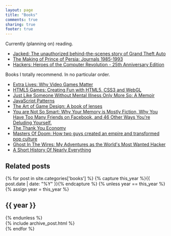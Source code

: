 ```yaml
---
layout: page
title: "Books"
comments: true
sharing: true
footer: true
---
```


Currently (planning on) reading.
<ul>
  <li>
<a href="http://www.amazon.co.uk/gp/product/0007434855/ref=as_li_ss_tl?ie=UTF8&camp=1634&creative=19450&creativeASIN=0007434855&linkCode=as2&tag=boysnot-21">Jacked: The unauthorized behind-the-scenes story of Grand Theft Auto</a><img src="http://www.assoc-amazon.co.uk/e/ir?t=boysnot-21&l=as2&o=2&a=0007434855" width="1" height="1" border="0" alt="" style="border:none !important; margin:0px !important;" />
  </li>
  <li>
<a href="http://www.amazon.co.uk/gp/product/1468093657/ref=as_li_ss_tl?ie=UTF8&camp=1634&creative=19450&creativeASIN=1468093657&linkCode=as2&tag=boysnot-21">The Making of Prince of Persia: Journals 1985-1993</a><img src="http://www.assoc-amazon.co.uk/e/ir?t=boysnot-21&l=as2&o=2&a=1468093657" width="1" height="1" border="0" alt="" style="border:none !important; margin:0px !important;" />
  </li>
  <li>
<a href="http://www.amazon.co.uk/gp/product/1449388396/ref=as_li_ss_tl?ie=UTF8&camp=1634&creative=19450&creativeASIN=1449388396&linkCode=as2&tag=boysnot-21">Hackers: Heroes of the Computer Revolution - 25th Anniversary Edition</a><img src="http://www.assoc-amazon.co.uk/e/ir?t=boysnot-21&l=as2&o=2&a=1449388396" width="1" height="1" border="0" alt="" style="border:none !important; margin:0px !important;" />
  </li>
</ul>

Books I totally recommend. In no particular order.

<ul>
  <li>
    <a href="http://www.amazon.co.uk/gp/product/0307474313/ref=as_li_tf_tl?ie=UTF8&camp=1634&creative=6738&creativeASIN=0307474313&linkCode=as2&tag=boysnot-21">Extra Lives: Why Video Games Matter</a><img src="http://www.assoc-amazon.co.uk/e/ir?t=boysnot-21&l=as2&o=2&a=0307474313" width="1" height="1" border="0" alt="" style="border:none !important; margin:0px !important;" />
  <li>
    <a href="http://www.amazon.co.uk/gp/product/1119975085/ref=as_li_tf_tl?ie=UTF8&camp=1634&creative=6738&creativeASIN=1119975085&linkCode=as2&tag=boysnot-21">HTML5 Games: Creating Fun with HTML5, CSS3 and WebGL</a><img src="http://www.assoc-amazon.co.uk/e/ir?t=boysnot-21&l=as2&o=2&a=1119975085" width="1" height="1" border="0" alt="" style="border:none !important; margin:0px !important;" />
  </li>
  <li>
    <a href="http://www.amazon.co.uk/gp/product/0385343809/ref=as_li_tf_tl?ie=UTF8&camp=1634&creative=6738&creativeASIN=0385343809&linkCode=as2&tag=boysnot-21">Just Like Someone Without Mental Illness Only More So: A Memoir</a><img src="http://www.assoc-amazon.co.uk/e/ir?t=boysnot-21&l=as2&o=2&a=0385343809" width="1" height="1" border="0" alt="" style="border:none !important; margin:0px !important;" />
  <li>
    <a href="http://www.amazon.co.uk/gp/product/0596806752/ref=as_li_tf_tl?ie=UTF8&camp=1634&creative=6738&creativeASIN=0596806752&linkCode=as2&tag=boysnot-21">JavaScript Patterns</a><img src="http://www.assoc-amazon.co.uk/e/ir?t=boysnot-21&l=as2&o=2&a=0596806752" width="1" height="1" border="0" alt="" style="border:none !important; margin:0px !important;" />
  </li>
  <li>
    <a href="http://www.amazon.co.uk/gp/product/0123694965/ref=as_li_tf_tl?ie=UTF8&camp=1634&creative=6738&creativeASIN=0123694965&linkCode=as2&tag=boysnot-21">The Art of Game Design: A book of lenses</a><img src="http://www.assoc-amazon.co.uk/e/ir?t=boysnot-21&l=as2&o=2&a=0123694965" width="1" height="1" border="0" alt="" style="border:none !important; margin:0px !important;" />
  </li>
  <li>
    <a href="http://www.amazon.co.uk/gp/product/1851689397/ref=as_li_tf_tl?ie=UTF8&camp=1634&creative=6738&creativeASIN=1851689397&linkCode=as2&tag=boysnot-21">You are Not So Smart: Why Your Memory is Mostly Fiction, Why You Have Too Many Friends on Facebook, and 46 Other Ways You're Deluding Yourself.</a><img src="http://www.assoc-amazon.co.uk/e/ir?t=boysnot-21&l=as2&o=2&a=1851689397" width="1" height="1" border="0" alt="" style="border:none !important; margin:0px !important;" />
  </li>
  <li>
    <a href="http://www.amazon.co.uk/gp/product/0061914185/ref=as_li_qf_sp_asin_tl?ie=UTF8&camp=1634&creative=6738&creativeASIN=0061914185&linkCode=as2&tag=boysnot-21">The Thank You Economy</a><img src="http://www.assoc-amazon.co.uk/e/ir?t=boysnot-21&l=as2&o=2&a=0061914185" width="1" height="1" border="0" alt="" style="border:none !important; margin:0px !important;" />
  </li>
  <li>
    <a href="http://www.amazon.co.uk/gp/product/0749924896/ref=as_li_qf_sp_asin_tl?ie=UTF8&camp=1634&creative=6738&creativeASIN=0749924896&linkCode=as2&tag=boysnot-21">Masters Of Doom: How two guys created an empire and transformed pop culture</a><img src="http://www.assoc-amazon.co.uk/e/ir?t=boysnot-21&l=as2&o=2&a=0749924896" width="1" height="1" border="0" alt="" style="border:none !important; margin:0px !important;" />
  </li>
  <li>
    <a href="http://www.amazon.co.uk/gp/product/0316212180/ref=as_li_qf_sp_asin_tl?ie=UTF8&camp=1634&creative=6738&creativeASIN=0316212180&linkCode=as2&tag=boysnot-21">Ghost In The Wires: My Adventures as the World's Most Wanted Hacker</a><img src="http://www.assoc-amazon.co.uk/e/ir?t=boysnot-21&l=as2&o=2&a=0316212180" width="1" height="1" border="0" alt="" style="border:none !important; margin:0px !important;" />
  </li>
  <li>
    <a href="http://www.amazon.co.uk/gp/product/0552997048/ref=as_li_tf_tl?ie=UTF8&camp=1634&creative=6738&creativeASIN=0552997048&linkCode=as2&tag=boysnot-21">A Short History Of Nearly Everything</a><img src="http://www.assoc-amazon.co.uk/e/ir?t=boysnot-21&l=as2&o=2&a=0552997048" width="1" height="1" border="0" alt="" style="border:none !important; margin:0px !important;" />
  </li>
</ul>

<h2>Related posts</h2>
<div id="blog-archives" class="category">
{% for post in site.categories['books'] %}
{% capture this_year %}{{ post.date | date: "%Y" }}{% endcapture %}
{% unless year == this_year %}
  {% assign year = this_year %}
  <h2>{{ year }}</h2>
{% endunless %}
<article>
  {% include archive_post.html %}
</article>
{% endfor %}
</div>

